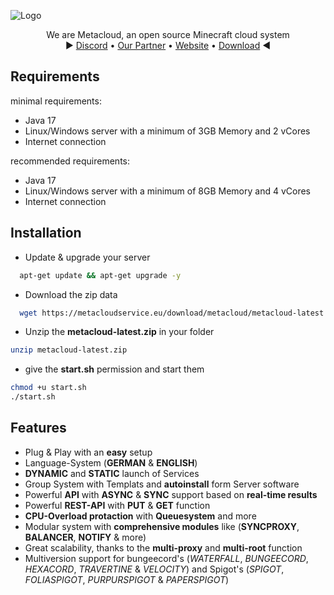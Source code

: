 
![Logo](https://i.ibb.co/0XX0JTh/banner.png)



<p>
  <p align="center">
   We are Metacloud, an open source Minecraft cloud system
    <br>
    ► <a href="https://discord.com/invite/4kKEcaP9WC">Discord</a>
    •
    <a href="https://invis-cloud.de">Our Partner</a>
    •
    <a href="https://metacloudservice.eu">Website</a>
    •
    <a href="https://metacloudservice.eu/download/metacloud/metacloud-latest.zip">Download</a>
     ◄
  </p>
</p>

## Requirements
minimal requirements: 
 * Java 17
 * Linux/Windows server with a minimum of 3GB Memory and 2 vCores
 * Internet connection
 
 
 recommended requirements: 
 * Java 17
 * Linux/Windows server with a minimum of 8GB Memory and 4 vCores
 * Internet connection

## Installation

+ Update & upgrade your server
```bash
  apt-get update && apt-get upgrade -y
```
+ Download the zip data
```bash
  wget https://metacloudservice.eu/download/metacloud/metacloud-latest.zip
```
 + Unzip the **metacloud-latest.zip** in your folder
```bash
unzip metacloud-latest.zip
```
 + give the **start.sh** permission and start them
```bash
chmod +u start.sh
./start.sh
```
    

## Features

- Plug & Play with an **easy** setup
- Language-System (**GERMAN** & **ENGLISH**)
- **DYNAMIC** and **STATIC** launch of Services
- Group System with Templats and **autoinstall** form Server software 
- Powerful **API** with **ASYNC** & **SYNC** support based on **real-time results**
- Powerful **REST-API** with **PUT** & **GET** function
- **CPU-Overload protaction** with **Queuesystem** and more 
- Modular system with **comprehensive modules** like (**SYNCPROXY**, **BALANCER**, **NOTIFY** & more)
- Great scalability, thanks to the **multi-proxy** and **multi-root** function
- Multiversion support for bungeecord's (*WATERFALL*, *BUNGEECORD*, *HEXACORD*, *TRAVERTINE* & *VELOCITY*) and Spigot's (*SPIGOT*, *FOLIASPIGOT*, *PURPURSPIGOT* & *PAPERSPIGOT*)

